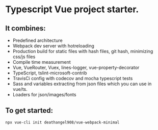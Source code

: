 # Typescript Vue project starter.

## It combines:
 - Predefined architecture 
 - Webpack dev server with hotreloading
 - Production build for static files with hash files, git hash, minimizing css/js files
 - Compile time measurement
 - Vue, VueRouter, Vuex, lines-logger, vue-property-decorator
 - TypeScript, tslint-microsoft-contrib
 - TravisCi config with codecov and mocha typescript tests
 - Sass and variables extracting from json files which you can use in vue/ts.
 - Loaders for json/images/fonts


## To get started:

```bash
npx vue-cli init deathangel908/vue-webpack-minimal
```
